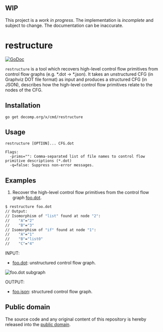 ## WIP

This project is a *work in progress*. The implementation is *incomplete* and subject to change. The documentation can be inaccurate.

# restructure

[![GoDoc](https://godoc.org/decomp.org/x/cmd/restructure?status.svg)](https://godoc.org/decomp.org/x/cmd/restructure)

`restructure` is a tool which recovers high-level control flow primitives from control flow graphs (e.g. *.dot -> *.json). It takes an unstructured CFG (in Graphviz DOT file format) as input and produces a structured CFG (in JSON), describes how the high-level control flow primitives relate to the nodes of the CFG.

## Installation

```shell
go get decomp.org/x/cmd/restructure
```

## Usage

```
restructure [OPTION]... CFG.dot

Flags:
  -prims="": Comma-separated list of file names to control flow primitive descriptions (*.dot)
  -q=false: Suppress non-error messages.
```

## Examples

1) Recover the high-level control flow primitives from the control flow graph [foo.dot](testdata/foo.dot).

```bash
$ restructure foo.dot
// Output:
// Isomorphism of "list" found at node "2":
//    "A"="2"
//    "B"="3"
// Isomorphism of "if" found at node "1":
//    "A"="1"
//    "B"="list0"
//    "C"="4"
```

INPUT:
* [foo.dot](testdata/foo.dot): unstructured control flow graph.

![foo.dot subgraph](https://raw.githubusercontent.com/decomp/restructure/master/testdata/foo.png)

OUTPUT:
* [foo.json](testdata/foo.json): structured control flow graph.

## Public domain

The source code and any original content of this repository is hereby released into the [public domain].

[public domain]: https://creativecommons.org/publicdomain/zero/1.0/
